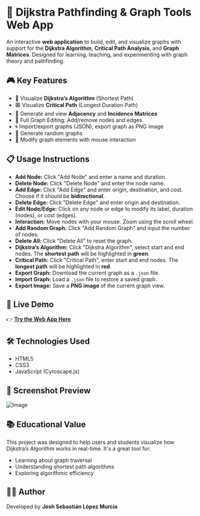 # 🧭 Dijkstra Pathfinding & Graph Tools Web App

An interactive **web application** to build, edit, and visualize graphs with support for the **Dijkstra Algorithm**, **Critical Path Analysis**, and **Graph Matrices**. Designed for learning, teaching, and experimenting with graph theory and pathfinding.

## 🎮 Key Features

- 🧠 Visualize **Dijkstra’s Algorithm** (Shortest Path)
- 🟥 Visualize **Critical Path** (Longest Duration Path)
- 🔢 Generate and view **Adjacency** and **Incidence Matrices**
- 🧩 Full Graph Editing: Add/remove nodes and edges
- 🌀 Import/export graphs (JSON), export graph as PNG image
- 🎲 Generate random graphs
- 🔄 Modify graph elements with mouse interaction

## 📋 Usage Instructions

- **Add Node:** Click "Add Node" and enter a name and duration.
- **Delete Node:** Click "Delete Node" and enter the node name.
- **Add Edge:** Click "Add Edge" and enter origin, destination, and cost. Choose if it should be **bidirectional**.
- **Delete Edge:** Click "Delete Edge" and enter origin and destination.
- **Edit Node/Edge:** Click on any node or edge to modify its label, duration (nodes), or cost (edges).
- **Interaction:** Move nodes with your mouse. Zoom using the scroll wheel.
- **Add Random Graph:** Click "Add Random Graph" and input the number of nodes.
- **Delete All:** Click "Delete All" to reset the graph.
- **Dijkstra’s Algorithm:** Click "Dijkstra Algorithm", select start and end nodes. The **shortest path** will be highlighted in **green**.
- **Critical Path:** Click "Critical Path", enter start and end nodes. The **longest path** will be highlighted in **red**.
- **Export Graph:** Download the current graph as a `.json` file.
- **Import Graph:** Load a `.json` file to restore a saved graph.
- **Export Image:** Save a **PNG image** of the current graph view.

## 🔗 Live Demo

👉 **[Try the Web App Here](https://joshmessi10.github.io/Dijkstra-Web/)**

## 🛠️ Technologies Used

- HTML5  
- CSS3  
- JavaScript (Cytoscape.js)  

## 📸 Screenshot Preview

![Image](https://github.com/user-attachments/assets/0555d1a9-0863-4f5f-92a6-82cb040f2e1b)

## 📚 Educational Value

This project was designed to help users and students visualize how Dijkstra’s Algorithm works in real-time. It's a great tool for:

- Learning about graph traversal
- Understanding shortest path algorithms
- Exploring algorithmic efficiency

## 👨‍💻 Author

Developed by **Josh Sebastián López Murcia**
